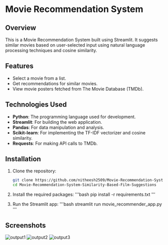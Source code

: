 # Movie Recommendation System

## Overview
This is a Movie Recommendation System built using Streamlit. It suggests similar movies based on user-selected input using natural language processing techniques and cosine similarity.

## Features
- Select a movie from a list.
- Get recommendations for similar movies.
- View movie posters fetched from The Movie Database (TMDb).

## Technologies Used
- **Python**: The programming language used for development.
- **Streamlit**: For building the web application.
- **Pandas**: For data manipulation and analysis.
- **Scikit-learn**: For implementing the TF-IDF vectorizer and cosine similarity.
- **Requests**: For making API calls to TMDb.

## Installation

1. Clone the repository:
   ```bash
   git clone https://github.com/nitheesh2509/Movie-Recommendation-System-Similarity-Based-Film-Suggestions.git
   cd Movie-Recommendation-System-Similarity-Based-Film-Suggestions

2. Install the required packages:
   '''bash
   pip install -r requirements.txt
   '''

4. Run the Streamlit app:
   '''bash
   streamlit run movie_recommender_app.py
   '''

## Screenshots
![output1](images/output1.png)
![output2](images/output2.png)
![output3](images/output3.png)
